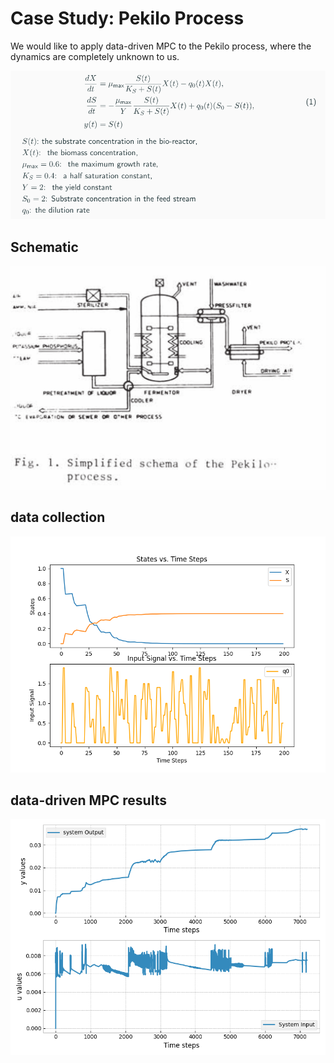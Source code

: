 # Case Study: Pekilo Process

We would like to apply data-driven MPC to the Pekilo process, where the dynamics are completely unknown to us.

![Schematic of the process](figures/equations.png)

## Schematic

![Schematic of the process](figures/schematic.png)



## data collection

![Schematic of the process](figures/data_collection.png)



## data-driven MPC results

![Schematic of the process](figures/sys_input_output.png)

